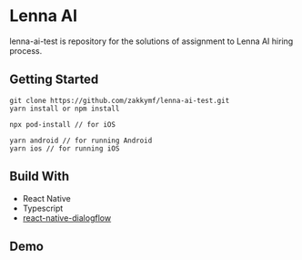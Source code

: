 # Lenna AI

lenna-ai-test is repository for the solutions of assignment to Lenna AI hiring process.

## Getting Started

```
git clone https://github.com/zakkymf/lenna-ai-test.git
yarn install or npm install

npx pod-install // for iOS

yarn android // for running Android
yarn ios // for running iOS
```

## Build With

- React Native
- Typescript
- [react-native-dialogflow](https://github.com/innFactory/react-native-dialogflow)

## Demo
